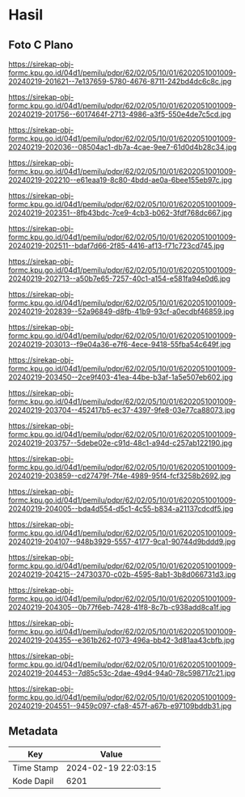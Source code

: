 # Hasil

## Foto C Plano

https://sirekap-obj-formc.kpu.go.id/04d1/pemilu/pdpr/62/02/05/10/01/6202051001009-20240219-201621--7e137659-5780-4676-8711-242bd4dc6c8c.jpg

https://sirekap-obj-formc.kpu.go.id/04d1/pemilu/pdpr/62/02/05/10/01/6202051001009-20240219-201756--6017464f-2713-4986-a3f5-550e4de7c5cd.jpg

https://sirekap-obj-formc.kpu.go.id/04d1/pemilu/pdpr/62/02/05/10/01/6202051001009-20240219-202036--08504ac1-db7a-4cae-9ee7-61d0d4b28c34.jpg

https://sirekap-obj-formc.kpu.go.id/04d1/pemilu/pdpr/62/02/05/10/01/6202051001009-20240219-202210--e61eaa19-8c80-4bdd-ae0a-6bee155eb97c.jpg

https://sirekap-obj-formc.kpu.go.id/04d1/pemilu/pdpr/62/02/05/10/01/6202051001009-20240219-202351--8fb43bdc-7ce9-4cb3-b062-3fdf768dc667.jpg

https://sirekap-obj-formc.kpu.go.id/04d1/pemilu/pdpr/62/02/05/10/01/6202051001009-20240219-202511--bdaf7d66-2f85-4416-af13-f71c723cd745.jpg

https://sirekap-obj-formc.kpu.go.id/04d1/pemilu/pdpr/62/02/05/10/01/6202051001009-20240219-202713--a50b7e65-7257-40c1-a154-e581fa94e0d6.jpg

https://sirekap-obj-formc.kpu.go.id/04d1/pemilu/pdpr/62/02/05/10/01/6202051001009-20240219-202839--52a96849-d8fb-41b9-93cf-a0ecdbf46859.jpg

https://sirekap-obj-formc.kpu.go.id/04d1/pemilu/pdpr/62/02/05/10/01/6202051001009-20240219-203013--f9e04a36-e7f6-4ece-9418-55fba54c649f.jpg

https://sirekap-obj-formc.kpu.go.id/04d1/pemilu/pdpr/62/02/05/10/01/6202051001009-20240219-203450--2ce9f403-41ea-44be-b3af-1a5e507eb602.jpg

https://sirekap-obj-formc.kpu.go.id/04d1/pemilu/pdpr/62/02/05/10/01/6202051001009-20240219-203704--452417b5-ec37-4397-9fe8-03e77ca88073.jpg

https://sirekap-obj-formc.kpu.go.id/04d1/pemilu/pdpr/62/02/05/10/01/6202051001009-20240219-203757--5debe02e-c91d-48c1-a94d-c257ab122190.jpg

https://sirekap-obj-formc.kpu.go.id/04d1/pemilu/pdpr/62/02/05/10/01/6202051001009-20240219-203859--cd27479f-7f4e-4989-95f4-fcf3258b2692.jpg

https://sirekap-obj-formc.kpu.go.id/04d1/pemilu/pdpr/62/02/05/10/01/6202051001009-20240219-204005--bda4d554-d5c1-4c55-b834-a21137cdcdf5.jpg

https://sirekap-obj-formc.kpu.go.id/04d1/pemilu/pdpr/62/02/05/10/01/6202051001009-20240219-204107--948b3929-5557-4177-9ca1-90744d9bddd9.jpg

https://sirekap-obj-formc.kpu.go.id/04d1/pemilu/pdpr/62/02/05/10/01/6202051001009-20240219-204215--24730370-c02b-4595-8ab1-3b8d066731d3.jpg

https://sirekap-obj-formc.kpu.go.id/04d1/pemilu/pdpr/62/02/05/10/01/6202051001009-20240219-204305--0b77f6eb-7428-41f8-8c7b-c938add8ca1f.jpg

https://sirekap-obj-formc.kpu.go.id/04d1/pemilu/pdpr/62/02/05/10/01/6202051001009-20240219-204355--e361b262-f073-496a-bb42-3d81aa43cbfb.jpg

https://sirekap-obj-formc.kpu.go.id/04d1/pemilu/pdpr/62/02/05/10/01/6202051001009-20240219-204453--7d85c53c-2dae-49d4-94a0-78c598717c21.jpg

https://sirekap-obj-formc.kpu.go.id/04d1/pemilu/pdpr/62/02/05/10/01/6202051001009-20240219-204551--9459c097-cfa8-457f-a67b-e97109bddb31.jpg


## Metadata

| Key        | Value               |
| ---------- | ------------------- |
| Time Stamp | 2024-02-19 22:03:15 |
| Kode Dapil | 6201                |



